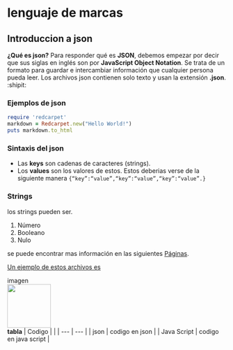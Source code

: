 # lenguaje de marcas
## Introduccion a json
**¿Qué es json?**
Para responder qué es __JSON__, debemos empezar por decir que sus siglas en inglés son por **JavaScript Object Notation**. Se trata de un formato para guardar e intercambiar información que cualquier persona pueda leer. Los archivos json contienen solo texto y usan la extensión __.json__. :shipit:
### Ejemplos de json
```ruby
require 'redcarpet'
markdown = Redcarpet.new("Hello World!")
puts markdown.to_html
```
### Sintaxis del json
+ Las __keys__ son cadenas de caracteres (strings).
+ Los __values__ son los valores de estos.
Estos deberias verse de la siguiente manera
```{“key”:“value”,“key”:“value”,“key”:“value”.}```  
### Strings
los strings pueden ser.
1. Número 
2. Booleano 
3. Nulo   

se puede encontrar mas información en las siguientes [Páginas](https://www.hostinger.es/tutoriales/que-es-json).  

[Un ejemplo de estos archivos es ](/xml-json.json)  

 imagen  
<img src="https://encrypted-tbn0.gstatic.com/images?q=tbn:ANd9GcTGDIUkki5H74Bw1pAhmLke_Di1abS03q1JRw&s" width="100" heigth="100">  
__tabla__
| Codigo |        |
| --- | --- |
| json | codigo en json |
| Java Script | codigo en java script |